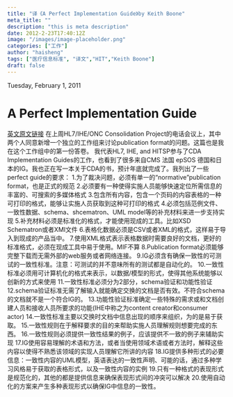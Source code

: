 ```yaml
---
title: "译《A Perfect Implementation Guide》by Keith Boone"
meta_title: ""
description: "this is meta description"
date: 2012-2-23T17:40:12Z
image: "/images/image-placeholder.png"
categories: ["工作"]
author: "haisheng"
tags: ["医疗信息标准", "译文","HIT","Keith Boone"]
draft: false
---
```



Tuesday, February 1, 2011
# A Perfect Implementation Guide

[英文原文链接](http://motorcycleguy.blogspot.com/2011/02/perfect-implementation-guide.html)
在上周HL7/IHE/ONC Consolidation Project的电话会议上，其中两个人同意新增一个独立的工作组来讨论publication format的问题。这篇也是我在这个工作组中的第一份答卷。
我代表HL7, IHE, and HITSP参与了CDA Implementation Guides的工作，也看到了很多来自CMS 法国 epSOS 德国和日本的IG。我也正在写一本关于CDA的书，预计年底就完成了。我列出了一些perfect guide的要求：
1.为了裁决问题，必须有单一的“normative”publication format，也是正式的规范
2.必须要有一种使得实施人员能够快速定位所需信息的丰富的、可搜索的多媒体格式
3.包含所有内容，包含一个页码的内容表格的一种可打印的格式，能够让实施人员获取到这种可打印的格式
4.必须包括范例文件、一致性数据、schema、shcematron、UML model等的补充材料来进一步支持实现
5.补充材料必须是标准化的格式，才能使用现成的工具。比如XSD Schematron或者XMI文件
6.表格化数据必须是CSV或者XML的格式，这样易于导入到现成的产品当中。
7.使用XML格式表示表格数据时需要良好的文档，更好的标准格式，必须在现成工具中易于使用。MIF不算
8.Publication format必须能够完整下载而无需外部的web服务或者网络连接。
9.IG必须含有确保一致性的可测试的一致性标准。注意：可测试的并不意味所有的测试都是自动化的。
10.一致性标准必须用可计算机化的格式来表示，以数据/模型的形式，使得其他系统能够以创新的方式来使用
11.一致性标准必须分为2部分，schema验证和功能性验证
12.schema验证标准无需了解输入就能确定交换的文档是否有效。不符合schema的文档就不是一个符合IG的。
13.功能性验证标准确定一些特殊的需求或和文档创建人员和接收人员所要求的功能(IHE中称之为content creator和consumer actor)
14.一致性标准主要以交换时文档中信息出现的顺序来组织，为的是易于获取。
15.一致性规则在于解释要求的目的来帮助实施人员理解规则想要完成的东西。
16.一致性规则必须提供一致性结果的例子，应该提供不一致的例子来辅助实现
17.IG使用容易理解的术语和方法，或者当使用领域术语或者方法时，解释这些内容以使得不熟悉该领域的实现人员理解它所讲的内容
18.IG提供多种形式的必要信息：一致性内容的UML模型，英语表达的一致性声明、可能的话，通过多种学习风格易于获取的表格形式，以及一致性内容的实例
19.只有一种格式的表现形式是规范化的，其他的都是提供信息来确保表现形式间的冲突可以解决
20.使用自动化的方案来产生多种表现形式以确保IG中信息的一致性。
